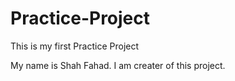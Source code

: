 # Practice-Project
This is my first Practice Project


My name is Shah Fahad. I am creater of this project.
